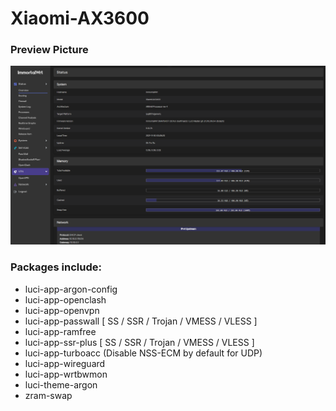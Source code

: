 # Xiaomi-AX3600

### Preview Picture
![preview](Picture.JPG)

### Packages include:
- luci-app-argon-config
- luci-app-openclash
- luci-app-openvpn
- luci-app-passwall [ SS / SSR / Trojan / VMESS / VLESS ]
- luci-app-ramfree
- luci-app-ssr-plus [ SS / SSR / Trojan / VMESS / VLESS ]
- luci-app-turboacc (Disable NSS-ECM by default for UDP)
- luci-app-wireguard
- luci-app-wrtbwmon
- luci-theme-argon
- zram-swap

